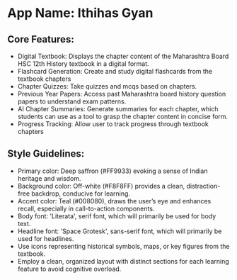 # **App Name**: Ithihas Gyan

## Core Features:

- Digital Textbook: Displays the chapter content of the Maharashtra Board HSC 12th History textbook in a digital format.
- Flashcard Generation: Create and study digital flashcards from the textbook chapters
- Chapter Quizzes: Take quizzes and mcqs based on chapters.
- Previous Year Papers: Access past Maharashtra board history question papers to understand exam patterns.
- AI Chapter Summaries: Generate summaries for each chapter, which students can use as a tool to grasp the chapter content in concise form.
- Progress Tracking: Allow user to track progress through textbook chapters

## Style Guidelines:

- Primary color: Deep saffron (#FF9933) evoking a sense of Indian heritage and wisdom.
- Background color: Off-white (#F8F8FF) provides a clean, distraction-free backdrop, conducive for learning.
- Accent color: Teal (#008080), draws the user’s eye and enhances recall, especially in call-to-action components.
- Body font: 'Literata', serif font, which will primarily be used for body text.
- Headline font: 'Space Grotesk', sans-serif font, which will primarily be used for headlines.
- Use icons representing historical symbols, maps, or key figures from the textbook.
- Employ a clean, organized layout with distinct sections for each learning feature to avoid cognitive overload.